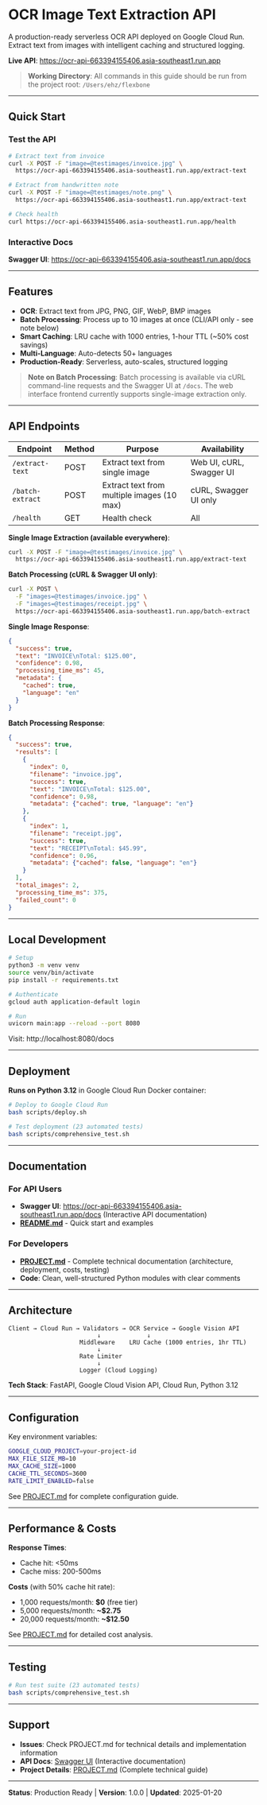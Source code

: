 # OCR Image Text Extraction API

A production-ready serverless OCR API deployed on Google Cloud Run. Extract text from images with intelligent caching and structured logging.

**Live API**: https://ocr-api-663394155406.asia-southeast1.run.app

> **Working Directory**: All commands in this guide should be run from the project root: `/Users/ehz/flexbone`

---

## Quick Start

### Test the API

```bash
# Extract text from invoice
curl -X POST -F "image=@testimages/invoice.jpg" \
  https://ocr-api-663394155406.asia-southeast1.run.app/extract-text

# Extract from handwritten note
curl -X POST -F "image=@testimages/note.png" \
  https://ocr-api-663394155406.asia-southeast1.run.app/extract-text

# Check health
curl https://ocr-api-663394155406.asia-southeast1.run.app/health
```

### Interactive Docs

**Swagger UI**: https://ocr-api-663394155406.asia-southeast1.run.app/docs

---

## Features

- **OCR**: Extract text from JPG, PNG, GIF, WebP, BMP images
- **Batch Processing**: Process up to 10 images at once (CLI/API only - see note below)
- **Smart Caching**: LRU cache with 1000 entries, 1-hour TTL (~50% cost savings)
- **Multi-Language**: Auto-detects 50+ languages
- **Production-Ready**: Serverless, auto-scales, structured logging

> **Note on Batch Processing**: Batch processing is available via cURL command-line requests and the Swagger UI at `/docs`. The web interface frontend currently supports single-image extraction only.

---

## API Endpoints

| Endpoint | Method | Purpose | Availability |
|----------|--------|---------|---------------|
| `/extract-text` | POST | Extract text from single image | Web UI, cURL, Swagger UI |
| `/batch-extract` | POST | Extract text from multiple images (10 max) | cURL, Swagger UI only |
| `/health` | GET | Health check | All |

**Single Image Extraction (available everywhere)**:
```bash
curl -X POST -F "image=@testimages/invoice.jpg" \
  https://ocr-api-663394155406.asia-southeast1.run.app/extract-text
```

**Batch Processing (cURL & Swagger UI only)**:
```bash
curl -X POST \
  -F "images=@testimages/invoice.jpg" \
  -F "images=@testimages/receipt.jpg" \
  https://ocr-api-663394155406.asia-southeast1.run.app/batch-extract
```

**Single Image Response**:
```json
{
  "success": true,
  "text": "INVOICE\nTotal: $125.00",
  "confidence": 0.98,
  "processing_time_ms": 45,
  "metadata": {
    "cached": true,
    "language": "en"
  }
}
```

**Batch Processing Response**:
```json
{
  "success": true,
  "results": [
    {
      "index": 0,
      "filename": "invoice.jpg",
      "success": true,
      "text": "INVOICE\nTotal: $125.00",
      "confidence": 0.98,
      "metadata": {"cached": true, "language": "en"}
    },
    {
      "index": 1,
      "filename": "receipt.jpg",
      "success": true,
      "text": "RECEIPT\nTotal: $45.99",
      "confidence": 0.96,
      "metadata": {"cached": false, "language": "en"}
    }
  ],
  "total_images": 2,
  "processing_time_ms": 375,
  "failed_count": 0
}
```

---

## Local Development

```bash
# Setup
python3 -m venv venv
source venv/bin/activate
pip install -r requirements.txt

# Authenticate
gcloud auth application-default login

# Run
uvicorn main:app --reload --port 8080
```

Visit: http://localhost:8080/docs

---

## Deployment

**Runs on Python 3.12** in Google Cloud Run Docker container:

```bash
# Deploy to Google Cloud Run
bash scripts/deploy.sh

# Test deployment (23 automated tests)
bash scripts/comprehensive_test.sh
```

---

## Documentation

### For API Users
- **Swagger UI**: https://ocr-api-663394155406.asia-southeast1.run.app/docs (Interactive API documentation)
- **[README.md](README.md)** - Quick start and examples

### For Developers
- **[PROJECT.md](PROJECT.md)** - Complete technical documentation (architecture, deployment, costs, testing)
- **Code**: Clean, well-structured Python modules with clear comments

---

## Architecture

```
Client → Cloud Run → Validators → OCR Service → Google Vision API
                         ↓             ↓
                    Middleware    LRU Cache (1000 entries, 1hr TTL)
                         ↓             
                    Rate Limiter  
                         ↓             
                    Logger (Cloud Logging)
```

**Tech Stack**: FastAPI, Google Cloud Vision API, Cloud Run, Python 3.12

---

## Configuration

Key environment variables:
```bash
GOOGLE_CLOUD_PROJECT=your-project-id
MAX_FILE_SIZE_MB=10
MAX_CACHE_SIZE=1000
CACHE_TTL_SECONDS=3600
RATE_LIMIT_ENABLED=false
```

See [PROJECT.md](PROJECT.md#configuration) for complete configuration guide.

---

## Performance & Costs

**Response Times**:
- Cache hit: <50ms
- Cache miss: 200-500ms

**Costs** (with 50% cache hit rate):
- 1,000 requests/month: **$0** (free tier)
- 5,000 requests/month: **~$2.75**
- 20,000 requests/month: **~$12.50**

See [PROJECT.md](PROJECT.md#costs) for detailed cost analysis.

---

## Testing

```bash
# Run test suite (23 automated tests)
bash scripts/comprehensive_test.sh
```

---

## Support

- **Issues**: Check PROJECT.md for technical details and implementation information
- **API Docs**: [Swagger UI](https://ocr-api-663394155406.asia-southeast1.run.app/docs) (Interactive documentation)
- **Project Details**: [PROJECT.md](PROJECT.md) (Complete technical guide)

---

**Status**: Production Ready | **Version**: 1.0.0 | **Updated**: 2025-01-20
